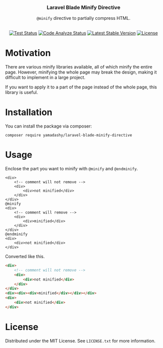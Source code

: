 <div align="center">
  <h3>Laravel Blade Minify Directive</h3>
  <code>@minify</code> directive to partially compress HTML.
</div>
<br>
<p align="center">
  <a href="https://github.com/yamadashy/laravel-blade-minify-directive/actions"><img src="https://img.shields.io/github/workflow/status/yamadashy/laravel-blade-minify-directive/Tests?label=tests&logo=github" alt="Test Status"></a>
  <a href="https://phpstan.org/user-guide/rule-levels"><img src="https://img.shields.io/badge/PHPStan-Level%209-brightgreen" alt="Code Analyze Status"></a>
  <a href="https://packagist.org/packages/yamadashy/laravel-blade-minify-directive"><img src="https://img.shields.io/packagist/v/yamadashy/laravel-blade-minify-directive" alt="Latest Stable Version"></a>
  <a href="https://github.com/yamadashy/laravel-blade-minify-directive/blob/main/LICENSE.txt"><img src="https://img.shields.io/packagist/l/yamadashy/laravel-blade-minify-directive" alt="License"></a>
</p>


# Motivation
There are various minify libraries available, all of which minify the entire page.
However, minifying the whole page may break the design, making it difficult to implement in a large project.

If you want to apply it to a part of the page instead of the whole page, this library is useful.

# Installation
You can install the package via composer:
```
composer require yamadashy/laravel-blade-minify-directive
```

# Usage

Enclose the part you want to minify with `@minify` and `@endminify`.
```blade
<div>
    <!-- comment will not remove -->
    <div>
        <div>not minified</div>
    </div>
</div>
@minify
<div>
    <!-- comment will remove -->
    <div>
        <div>minified</div>
    </div>
</div>
@endminify
<div>
    <div>not minified</div>
</div>
```

Converted like this.
```html
<div>
    <!-- comment will not remove -->
    <div>
        <div>not minified</div>
    </div>
</div>
<div><div><div>minified</div></div></div>
<div>
    <div>not minified</div>
</div>
```

# License
Distributed under the MIT License. See `LICENSE.txt` for more information.
